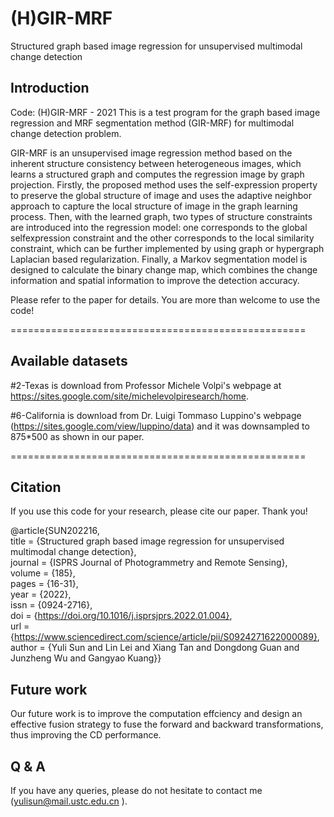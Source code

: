 # (H)GIR-MRF
Structured graph based image regression for unsupervised multimodal change detection

## Introduction
Code: (H)GIR-MRF - 2021
This is a test program for the graph based image regression and MRF segmentation method (GIR-MRF) for multimodal change detection problem.

GIR-MRF is an unsupervised image regression method based on the inherent structure consistency between heterogeneous images, which learns a structured graph and computes the regression image by graph projection. Firstly, the proposed method uses the self-expression property to preserve the global structure of image and uses the adaptive neighbor approach to capture the local structure of image in the graph learning process. Then, with the learned graph, two types of structure constraints are introduced into the regression model: one corresponds to the global selfexpression constraint and the other corresponds to the local similarity constraint, which can be further implemented by using graph or hypergraph Laplacian based regularization. Finally, a Markov segmentation model is designed to calculate the binary change map, which combines the change information and spatial information to improve the detection accuracy.

Please refer to the paper for details. You are more than welcome to use the code! 

===================================================

## Available datasets

#2-Texas is download from Professor Michele Volpi's webpage at https://sites.google.com/site/michelevolpiresearch/home.

#6-California is download from Dr. Luigi Tommaso Luppino's webpage (https://sites.google.com/view/luppino/data) and it was downsampled to 875*500 as shown in our paper.

===================================================

## Citation

If you use this code for your research, please cite our paper. Thank you!

@article{SUN202216,  
title = {Structured graph based image regression for unsupervised multimodal change detection},  
journal = {ISPRS Journal of Photogrammetry and Remote Sensing},  
volume = {185},  
pages = {16-31},  
year = {2022},  
issn = {0924-2716},  
doi = {https://doi.org/10.1016/j.isprsjprs.2022.01.004},  
url = {https://www.sciencedirect.com/science/article/pii/S0924271622000089},  
author = {Yuli Sun and Lin Lei and Xiang Tan and Dongdong Guan and Junzheng Wu and Gangyao Kuang}} 

## Future work

Our future work is to improve the computation effciency and design an effective fusion strategy to fuse the forward and backward transformations, thus improving the CD performance.

## Q & A

If you have any queries, please do not hesitate to contact me (yulisun@mail.ustc.edu.cn ).
